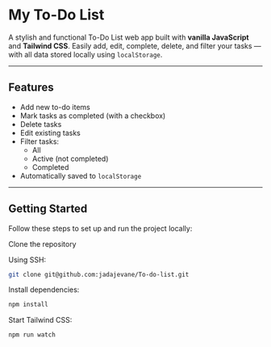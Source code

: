 # My To-Do List

A stylish and functional To-Do List web app built with **vanilla JavaScript** and **Tailwind CSS**. Easily add, edit, complete, delete, and filter your tasks — with all data stored locally using `localStorage`.

---

## Features

- Add new to-do items  
- Mark tasks as completed (with a checkbox)  
- Delete tasks  
- Edit existing tasks  
- Filter tasks:
  - All
  - Active (not completed)
  - Completed  
- Automatically saved to `localStorage`

---

## Getting Started

Follow these steps to set up and run the project locally:

Clone the repository

Using SSH:

```bash
git clone git@github.com:jadajevane/To-do-list.git
```
Install dependencies:
   ```sh
   npm install
   ```
Start Tailwind CSS:
   ```sh
   npm run watch
   ```
